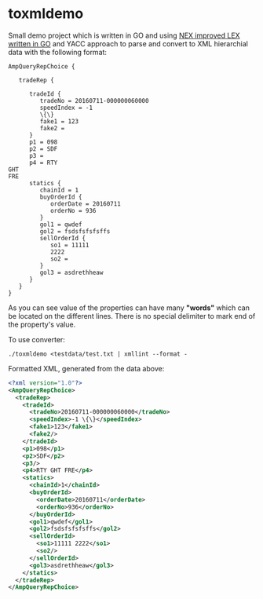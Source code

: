 # toxmldemo

Small demo project which is written in GO and using 
[NEX improved LEX written in GO](https://github.com/blynn/nex) and YACC approach
to parse and convert to XML hierarchial data with the following format:

```
AmpQueryRepChoice {

   tradeRep {                                   

      tradeId {                                 
         tradeNo = 20160711-000000060000
         speedIndex = -1 
         \{\}
         fake1 = 123
         fake2 =
      }
      p1 = 098
      p2 = SDF
      p3 =
      p4 = RTY 
GHT
FRE
      statics {                                 
         chainId = 1                            
         buyOrderId {                           
            orderDate = 20160711                
            orderNo = 936                       
         }
         gol1 = qwdef
         gol2 = fsdsfsfsfsffs
         sellOrderId {                          
            so1 = 11111                         
            2222
            so2 =                               
         }
         gol3 = asdrethheaw
      }
   }
}
```

As you can see value of the properties can have many **"words"** which can be 
located on the different lines. There is no special delimiter to mark end 
of the property's value.

To use converter:

```
./toxmldemo <testdata/test.txt | xmllint --format -
```


Formatted XML, generated from the data above:

```xml
<?xml version="1.0"?>
<AmpQueryRepChoice>
  <tradeRep>
    <tradeId>
      <tradeNo>20160711-000000060000</tradeNo>
      <speedIndex>-1 \{\}</speedIndex>
      <fake1>123</fake1>
      <fake2/>
    </tradeId>
    <p1>098</p1>
    <p2>SDF</p2>
    <p3/>
    <p4>RTY GHT FRE</p4>
    <statics>
      <chainId>1</chainId>
      <buyOrderId>
        <orderDate>20160711</orderDate>
        <orderNo>936</orderNo>
      </buyOrderId>
      <gol1>qwdef</gol1>
      <gol2>fsdsfsfsfsffs</gol2>
      <sellOrderId>
        <so1>11111 2222</so1>
        <so2/>
      </sellOrderId>
      <gol3>asdrethheaw</gol3>
    </statics>
  </tradeRep>
</AmpQueryRepChoice>

```

